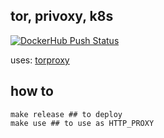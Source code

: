 ## tor, privoxy, k8s

[![DockerHub Push Status](https://travis-ci.org/maazghani/kubetor.svg?branch=master)](https://travis-ci.org/maazghani/kubetor) 


uses: [torproxy](https://github.com/dperson/torproxy)

## how to

```
make release ## to deploy
make use ## to use as HTTP_PROXY
```
